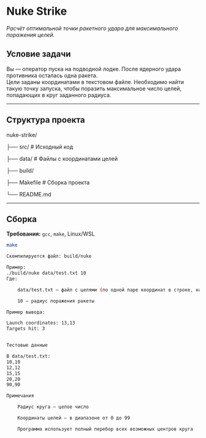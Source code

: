 # Nuke Strike

*Расчёт оптимальной точки ракетного удара для максимального поражения целей.*

## Условие задачи

Вы — оператор пуска на подводной лодке. После ядерного удара противника осталась одна ракета.  
Цели заданы координатами в текстовом файле. Необходимо найти такую точку запуска, чтобы поразить максимальное число целей, попадающих в круг заданного радиуса.

---

## Структура проекта

nuke-strike/

├── src/ # Исходный код

├── data/ # Файлы с координатами целей

├── build/

├── Makefile # Сборка проекта

└── README.md



---

## Сборка

**Требования:** `gcc`, `make`, Linux/WSL

```bash
make

Скомпилируется файл: build/nuke

Пример:
./build/nuke data/test.txt 10
Где:

    data/test.txt — файл с целями (по одной паре координат в строке, например 10,10)

    10 — радиус поражения ракеты

Пример вывода:

Launch coordinates: 13,13
Targets hit: 3


Тестовые данные

В data/test.txt:
10,10
12,12
15,15
20,20
90,90

Примечания

    Радиус круга — целое число

    Координаты целей — в диапазоне от 0 до 99

    Программа использует полный перебор всех возможных центров круга
